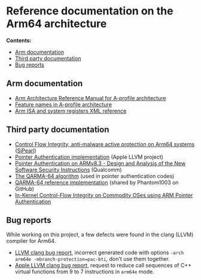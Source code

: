 # Reference documentation on the Arm64 architecture

**Contents:**

* [Arm documentation](#arm-documentation)
* [Third party documentation](#third-party-documentation)
* [Bug reports](#bug-reports)

## Arm documentation

- [Arm Architecture Reference Manual for A-profile architecture](https://developer.arm.com/documentation/ddi0487/latest)
- [Feature names in A-profile architecture](https://developer.arm.com/downloads/-/exploration-tools/feature-names-for-a-profile)
- [Arm ISA and system registers XML reference](https://developer.arm.com/downloads/-/exploration-tools)

## Third party documentation

- [Control Flow Integrity, anti-malware active protection on Arm64 systems](https://sipearl.com/wp-content/uploads/2023/10/SiPearl-WP-CFI-on-Arm64.pdf) ([SiPearl](https://sipearl.com/))
- [Pointer Authentication implementation](https://github.com/apple/llvm-project/blob/apple/main/clang/docs/PointerAuthentication.rst) (Apple LLVM project)
- [Pointer Authentication on ARMv8.3 - Design and Analysis of the New Software Security Instructions](https://www.qualcomm.com/content/dam/qcomm-martech/dm-assets/documents/pointer-auth-v7.pdf) (Qualcomm)
- [The QARMA-64 algorithm](https://eprint.iacr.org/2016/444.pdf) (used in pointer authentication codes)
- [QARMA-64 reference implementation](https://github.com/Phantom1003/QARMA64) (shared by Phantom1003 on GitHub)
- [In-Kernel Control-Flow Integrity on Commodity OSes using ARM Pointer Authentication](https://arxiv.org/pdf/2112.07213.pdf)

## Bug reports

While working on this project, a few defects were found in the clang (LLVM) compiler for Arm64.

- [LLVM clang bug report](https://github.com/llvm/llvm-project/issues/60239),
  incorrect generated code with options `-arch arm64e -mbranch-protection=pac-bti`,
  don't use them together.
- [Apple LLVM clang bug report](https://github.com/apple/llvm-project/issues/6307),
  request to reduce call sequences of C++ virtual functions from 9 to 7 instructions
  in `arm64e` mode.
